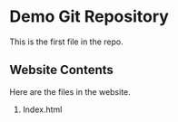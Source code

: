 # Demo Git Repository

This is the first file in the repo.

## Website Contents

Here are the files in the website.

1. Index.html
